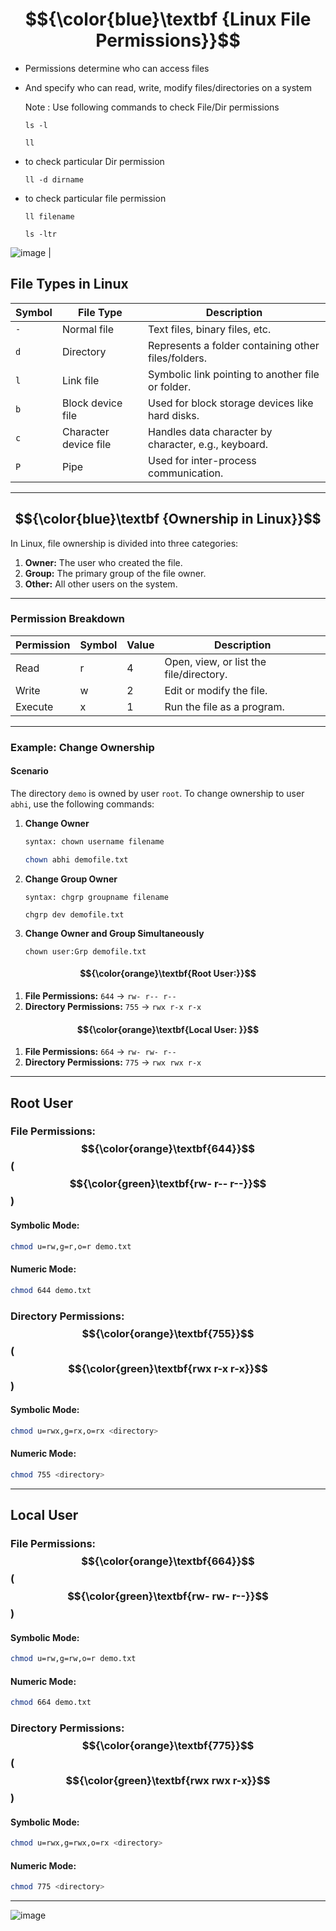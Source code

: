 # $${\color{blue}\textbf {Linux File Permissions}}$$

- Permissions determine who can access files  
- And specify who can read, write, modify files/directories on a system

  Note : Use following commands to check File/Dir permissions
  
  ````
  ls -l
  ```` 
  ````
  ll
  ````
- to check particular Dir  permission 
  ````
  ll -d dirname
  ````
- to check particular file permission  
  ````
  ll filename
  ````    
  ````
  ls -ltr
  ````

![image](https://github.com/user-attachments/assets/ffaaaf2e-e67c-4bf5-b518-a79eff53701b)
                                |



## **File Types in Linux**


| **Symbol** | **File Type**          | **Description**                                     |
|------------|------------------------|-----------------------------------------------------|
| `-`        | Normal file            | Text files, binary files, etc.                     |
| `d`        | Directory              | Represents a folder containing other files/folders. |
| `l`        | Link file              | Symbolic link pointing to another file or folder.  |
| `b`        | Block device file      | Used for block storage devices like hard disks.    |
| `c`        | Character device file  | Handles data character by character, e.g., keyboard.|
| `P`        | Pipe                   | Used for inter-process communication.   

---

## $${\color{blue}\textbf {Ownership in Linux}}$$

In Linux, file ownership is divided into three categories:
1. **Owner:** The user who created the file.
2. **Group:** The primary group of the file owner.
3. **Other:** All other users on the system.

---

### **Permission Breakdown**
| **Permission** | **Symbol** | **Value** | **Description**         |
|-----------------|------------|-----------|-------------------------|
| Read            | r          | 4         | Open, view, or list the file/directory. |
| Write           | w          | 2         | Edit or modify the file. |
| Execute         | x          | 1         | Run the file as a program. |

---

### **Example: Change Ownership**

#### **Scenario**
The directory `demo` is owned by user `root`. To change ownership to user `abhi`, use the following commands:

1. **Change Owner**
   ```bash
   syntax: chown username filename
   
   chown abhi demofile.txt
   ```
2. **Change Group Owner**
   ```
   syntax: chgrp groupname filename
   
   chgrp dev demofile.txt
   ````
3. **Change Owner and Group Simultaneously** 
   ```
   chown user:Grp demofile.txt
   ```


#### $${\color{orange}\textbf{Root User:}}$$
1. **File Permissions:** `644` → `rw- r-- r--`
2. **Directory Permissions:** `755` → `rwx r-x r-x`


#### $${\color{orange}\textbf{Local User: }}$$
1. **File Permissions:** `664` → `rw- rw- r--` 
2. **Directory Permissions:** `775` → `rwx rwx r-x` 

---
## **Root User**

### File Permissions: $${\color{orange}\textbf{644}}$$ ($${\color{green}\textbf{rw- r-- r--}}$$)
#### Symbolic Mode:
```bash
chmod u=rw,g=r,o=r demo.txt
```
#### Numeric Mode:
```bash
chmod 644 demo.txt
```

### Directory Permissions: $${\color{orange}\textbf{755}}$$ ($${\color{green}\textbf{rwx r-x r-x}}$$)
#### Symbolic Mode:
```bash
chmod u=rwx,g=rx,o=rx <directory>
```
#### Numeric Mode:
```bash
chmod 755 <directory>
```

---

## **Local User**

### File Permissions: $${\color{orange}\textbf{664}}$$ ($${\color{green}\textbf{rw- rw- r--}}$$)
#### Symbolic Mode:
```bash
chmod u=rw,g=rw,o=r demo.txt
```
#### Numeric Mode:
```bash
chmod 664 demo.txt
```

### Directory Permissions: $${\color{orange}\textbf{775}}$$ ($${\color{green}\textbf{rwx rwx r-x}}$$)
#### Symbolic Mode:
```bash
chmod u=rwx,g=rwx,o=rx <directory>
```
#### Numeric Mode:
```bash
chmod 775 <directory>
```

---
![image](https://github.com/user-attachments/assets/d2f676e1-65c1-480e-bd43-a173f90866da)
